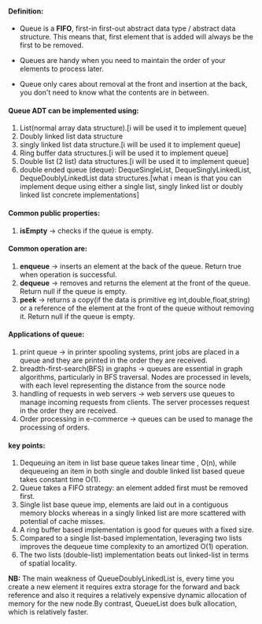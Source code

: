 #### Definition:
- Queue is a **FIFO**, first-in first-out abstract data type / abstract data structure. This means that, first element that is added will always be the first to be removed.

- Queues are handy when you need to maintain the order of your elements to process later.

- Queue only cares about removal at the front and insertion at the back, you don't need to know what the contents are in between.

#### Queue ADT can be implemented using:
1. List(normal array data structure).[i will be used it to implement queue]
2. Doubly linked list data structure
3. singly linked list data structure.[i will be used it to implement queue]
4. Ring buffer data structures.[i will be used it to implement queue]
5. Double list (2 list) data structures.[i will be used it to implement queue]
6. double ended queue (deque): DequeSingleList, DequeSinglyLinkedList, DequeDoublyLinkedList data structures.[what i mean is that you can implement deque using either a single list, singly linked list or doubly linked list concrete implementations]

#### Common public properties:
1. **isEmpty** -> checks if the queue is empty.
 
#### Common operation are:
1. **enqueue** -> inserts an element at the back of the queue. Return true when operation is successful.
2. **dequeue** -> removes and returns the element at the front of the queue. Return null if the queue is empty. 
3. **peek** ->  returns a copy(if the data is primitive eg int,double,float,string) or a reference of the element at the front of the queue without removing it. Return null if the queue is empty.


#### Applications of queue:
1. print queue -> in printer spooling systems, print jobs are placed in a queue and they are printed in the order they are received.
2. breadth-first-search(BFS) in graphs -> queues are essential in graph algorithms, particularly in BFS traversal. Nodes are processed in levels, with each level representing the distance from the source node
3. handling of requests in web servers -> web servers use queues to manage incoming requests from clients. The server processes request in the order they are received.
4. Order processing in e-commerce -> queues can be used to manage the processing of orders. 



#### key points:
1. Dequeuing an item in list base queue takes linear time , O(n), while dequeueing an item in both single and double linked list based queue takes constant time O(1).
2. Queue takes a FIFO strategy: an element added first must be removed first.
3. Single list base queue imp, elements are laid out in a contiguous memory blocks whereas in a singly linked list are more scattered with potential of cache misses.
4. A ring buffer based implementation is good for queues with a fixed size.
5. Compared to a single list-based implementation, leveraging two lists improves
the dequeue time complexity to an amortized O(1) operation.
6. The two lists (double-list) implementation beats out linked-list in terms of spatial locality.

**NB:**
The main weakness of QueueDoublyLinkedList is, every time you create a new element it requires extra storage for the forward and back reference and also it requires a relatively expensive dynamic allocation of memory for the new node.By contrast, QueueList does bulk allocation, which is relatively faster.
